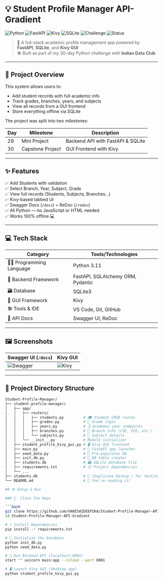 # 💡 Student Profile Manager API-Gradient

![Python](https://img.shields.io/badge/Python-3.11-blue.svg)
![FastAPI](https://img.shields.io/badge/FastAPI-🚀-green)
![Kivy](https://img.shields.io/badge/Kivy-GUI-lightgrey)
![SQLite](https://img.shields.io/badge/Database-SQLite3-blue)
![Challenge](https://img.shields.io/badge/30DaysOfPython-COMPLETED-success)
![Status](https://img.shields.io/badge/Status-FINAL-blueviolet)

> 🌈 A full-stack academic profile management app powered by **FastAPI**, **SQLite**, and **Kivy GUI**  
> 🛠️ Built as part of my 30-day Python challenge with **Indian Data Club**

---

## 📌 Project Overview

This system allows users to:
- Add student records with full academic info
- Track grades, branches, years, and subjects
- View all records from a GUI frontend
- Store everything offline via SQLite

The project was split into two milestones:

| Day | Milestone        | Description                        |
|-----|------------------|------------------------------------|
| 29  | Mini Project     | Backend API with FastAPI & SQLite |
| 30  | Capstone Project | GUI Frontend with Kivy            |

---

## ✨ Features

✅ Add Students with validation  
✅ Select Branch, Year, Subject, Grade  
✅ View full records (Students, Subjects, Branches...)  
✅ Kivy-based tabbed UI  
✅ Swagger Docs (`/docs`) + ReDoc (`/redoc`)  
✅ All Python — no JavaScript or HTML needed  
✅ Works 100% offline 💻

---

## 💻 Tech Stack

| Category              | Tools/Technologies                            |
|-----------------------|-----------------------------------------------|
| 👩‍💻 Programming Language | Python 3.11                                   |
| 🧰 Backend Framework     | FastAPI, SQLAlchemy ORM, Pydantic             |
| 🗃️ Database              | SQLite3                                      |
| 🎨 GUI Framework         | Kivy                                         |
| 🛠️ Tools & IDE           | VS Code, Git, GitHub                         |
| 📘 API Docs              | Swagger UI, ReDoc                            |


---

## 🖼️ Screenshots

| Swagger UI (`/docs`) | Kivy GUI |
|----------------------|----------|
| ![Swagger](screenshots/swagger.png) | ![Kivy](screenshots/kivy.png) |



---
## 📁 Project Directory Structure

```bash
Student-Profile-Manager/
├── student-profile-manager/
│   ├── app/
│   │   ├── routers/
│   │   │   ├── students.py         # 🎓 Student CRUD routes
│   │   │   ├── grades.py           # 🧪 Grade logic
│   │   │   ├── years.py            # 🗓️ Academic year endpoints
│   │   │   ├── branches.py         # 🏫 Branch info (CSE, ECE, etc.)
│   │   │   └── subjects.py         # 📘 Subject details
│   │   └── __init__.py             # Module initializer
│   ├── student_profile_kivy_gui.py # 🖥️ Kivy GUI frontend
│   ├── main.py                     # 🚀 FastAPI app launcher
│   ├── seed_data.py                # 🌱 Pre-populates DB
│   ├── init_db.py                  # 🧱 DB table creator
│   ├── students.db                 # 🗃️ SQLite database file
│   ├── requirements.txt            # 📦 Project dependencies
│   └── ...
├── students.db                     # 🔁 (Duplicate backup / for testing)
└── README.md                       # 📄 You’re reading it!

## ⚙️ Setup & Run

### 🔁  Clone the Repo

```bash
git clone https://github.com/VANISAIDEEPIKA/Student-Profile-Manager-API-Gradient.git
cd Student-Profile-Manager-API-Gradient

# ⬇️ Install Dependencies
pip install -r requirements.txt

# 🧱 Initialize the Database
python init_db.py
python seed_data.py

# 🚀 Run Backend API (localhost:8001)
start "" uvicorn main:app --reload --port 8001

# 🖥️ Launch Kivy GUI (desktop app)
python student_profile_kivy_gui.py

